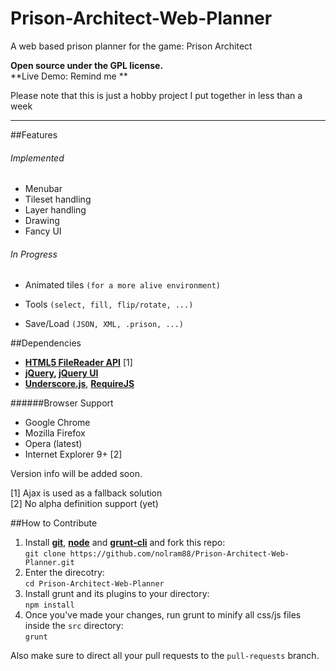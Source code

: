 # Prison-Architect-Web-Planner
A web based prison planner for the game: Prison Architect
 
**Open source under the GPL license.**  
**Live Demo: Remind me **  

Please note that this is just a hobby project I put together in less than a week

----

##Features

###### Implemented
  
  * Menubar
  * Tileset handling
  * Layer handling
  * Drawing
  * Fancy UI

###### In Progress

  * Animated tiles `(for a more alive environment)`
  
  * Tools `(select, fill, flip/rotate, ...)`
  * Save/Load `(JSON, XML, .prison, ...)`


##Dependencies

  * **[HTML5 FileReader API](http://www.w3.org/TR/FileAPI/#dfn-filereader)** [1]
  * **[jQuery](http://jquery.com/), [jQuery UI](http://jqueryui.com/)**
  * **[Underscore.js](http://underscorejs.org/)**, **[RequireJS](http://requirejs.org/)**


######Browser Support

  * Google Chrome
  * Mozilla Firefox
  * Opera (latest)
  * Internet Explorer 9+ [2]

Version info will be added soon.

[1] Ajax is used as a fallback solution  
[2] No alpha definition support (yet)


##How to Contribute

1. Install [**git**](http://git-scm.com/), [**node**](http://nodejs.org/)  and [**grunt-cli**](http://gruntjs.com/getting-started) and fork this repo:  
   `git clone https://github.com/nolram88/Prison-Architect-Web-Planner.git`
3. Enter the direcotry:  
   `cd Prison-Architect-Web-Planner`
3. Install grunt and its plugins to your directory:  
   `npm install`
4. Once you've made your changes, run grunt to minify all css/js files inside the `src` directory:  
   `grunt`

Also make sure to direct all your pull requests to the `pull-requests` branch.
